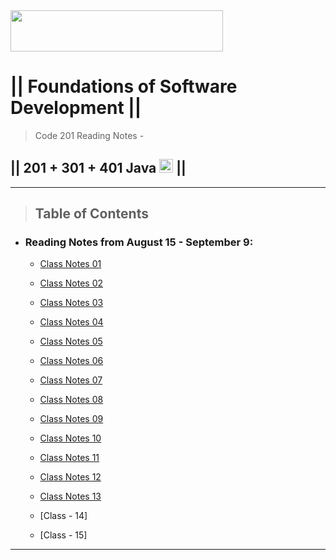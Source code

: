 <img src="https://members-csforall.imgix.net/members/logos/code-fellows-logo-horizontal-2-color-black.png" width="340" height="66">  

# ||  Foundations of Software Development ||

> Code 201 Reading Notes - 

## || 201 + 301 + 401 Java <img src="https://www.svgrepo.com/show/184143/java.svg"  width="22" height="22"> ||

---

> ## Table of Contents

- ### Reading Notes from August 15 - September 9:

  - [Class Notes 01](/class-01.md)

  - [Class Notes 02](/class-02.md)

  - [Class Notes 03](/class-03.md)

  - [Class Notes 04](/class-04.md)

  - [Class Notes 05](/class-05.md)

  - [Class Notes 06](/class-06.md)

  - [Class Notes 07](/class-07.md)

  - [Class Notes 08](/class-08.md)

  - [Class Notes 09](/class-09.md)

  - [Class Notes 10](/class-10.md)

  - [Class Notes 11](/class-11.md)

  - [Class Notes 12](/class-12.md)

  - [Class Notes 13](/class-13.md)

  - [Class - 14]

  - [Class - 15]

---
